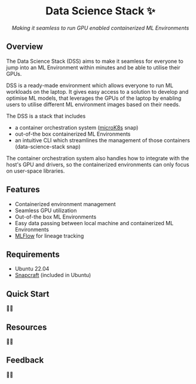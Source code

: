 <div align="center">

# Data Science Stack ✨

*Making it seamless to run GPU enabled containerized ML Environments*

</div>

## Overview

The Data Science Stack (DSS) aims to make it seamless for everyone to jump into an ML Environment within minutes and be able to utilise their GPUs.

DSS is a ready-made environment which allows everyone to run ML workloads on the laptop.
It gives easy access to a solution to develop and optimise ML models, that leverages the GPUs of the laptop by
enabling users to utilise different ML environment images based on their needs.

The DSS is a stack that includes 
- a container orchestration system ([microK8s](https://microk8s.io/) snap)
- out-of-the box containerized ML Environments
- an intuitive CLI which streamlines the management of those containers (data-science-stack snap)

The container orchestration system also handles how to integrate with the host's
GPU and drivers, so the containerized environments can only focus on user-space libraries.

## Features

- Containerized environment management
- Seamless GPU utilization
- Out-of-the box ML Environments
- Easy data passing between local machine and containerized ML Environments
- [MLFlow](https://github.com/mlflow/mlflow) for lineage tracking

## Requirements

- Ubuntu 22.04
- [Snapcraft](https://snapcraft.io/) (included in Ubuntu)

## Quick Start

🚧🚧

## Resources

🚧🚧

## Feedback

🚧🚧
